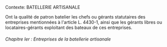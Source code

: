 Contexte: BATELLERIE ARTISANALE

Ont la qualité de patron batelier les chefs ou gérants statutaires des entreprises mentionnées à l'article L. 4430-1, ainsi que les gérants libres ou locataires-gérants exploitant des bateaux de ces entreprises.

###### Chapitre Ier : Entreprises de la batellerie artisanale